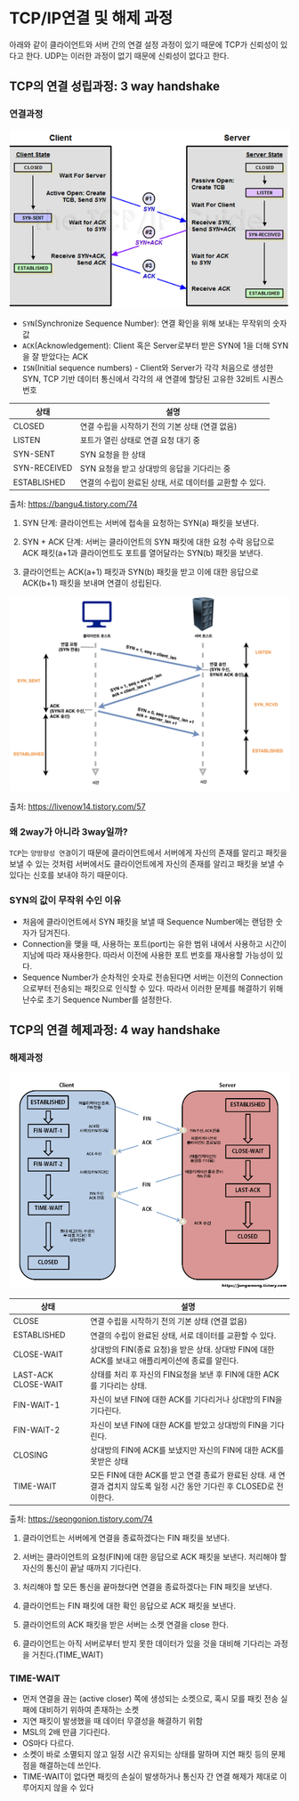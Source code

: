 # TCP/IP연결 및 해제 과정

아래와 같이 클라이언트와 서버 간의 연결 설정 과정이 있기 때문에 TCP가 신뢰성이 있다고 한다. UDP는 이러한 과정이 없기 때문에 신뢰성이 없다고 한다.

## TCP의 연결 성립과정: 3 way handshake

### 연결과정

![3way](3way.png)

- `SYN`(Synchronize Sequence Number): 연결 확인을 위해 보내는 무작위의 숫자값
- `ACK`(Acknowledgement): Client 혹은 Server로부터 받은 SYN에 1을 더해 SYN을 잘 받았다는 ACK
- `ISN`(Initial sequence numbers) - Client와 Server가 각각 처음으로 생성한 SYN, TCP 기반 데이터 통신에서 각각의 새 연결에 할당된 고유한 32비트 시퀀스 번호

| 상태         | 설명                                                     |
| ------------ | -------------------------------------------------------- |
| CLOSED       | 연결 수립을 시작하기 전의 기본 상태 (연결 없음)          |
| LISTEN       | 포트가 열린 상태로 연결 요청 대기 중                     |
| SYN-SENT     | SYN 요청을 한 상태                                       |
| SYN-RECEIVED | SYN 요청을 받고 상대방의 응답을 기다리는 중              |
| ESTABLISHED  | 연결의 수립이 완료된 상태, 서로 데이터를 교환할 수 있다. |

출처: https://bangu4.tistory.com/74

1. SYN 단계: 클라이언트는 서버에 접속을 요청하는 SYN(a) 패킷을 보낸다.

2. SYN + ACK 단계: 서버는 클라이언트의 SYN 패킷에 대한 요청 수락 응답으로 ACK 패킷(a+1과 클라이언트도 포트를 열어달라는 SYN(b) 패킷을 보낸다.

3. 클라이언트는 ACK(a+1) 패킷과 SYN(b) 패킷을 받고 이에 대한 응답으로 ACK(b+1) 패킷을 보내며 연결이 성립된다.

![3way2](./3way2.png)

출처: https://livenow14.tistory.com/57

### 왜 2way가 아니라 3way일까?

`TCP`는 `양방향성 연결`이기 때문에 클라이언트에서 서버에게 자신의 존재를 알리고 패킷을 보낼 수 있는 것처럼 서버에서도 클라이언트에게 자신의 존재를 알리고 패킷을 보낼 수 있다는 신호를 보내야 하기 때문이다.

### SYN의 값이 무작위 수인 이유

- 처음에 클라이언트에서 SYN 패킷을 보낼 때 Sequence Number에는 랜덤한 숫자가 담겨진다.
- Connection을 맺을 때, 사용하는 포트(port)는 유한 범위 내에서 사용하고 시간이 지남에 따라 재사용한다. 따라서 이전에 사용한 포트 번호를 재사용할 가능성이 있다.
- Sequence Number가 순차적인 숫자로 전송된다면 서버는 이전의 Connection으로부터 전송되는 패킷으로 인식할 수 있다. 따라서 이러한 문제를 해결하기 위해 난수로 초기 Sequence Number를 설정한다.

## TCP의 연결 헤제과정: 4 way handshake

### 해제과정

![4way](4way.png)

| 상태                | 설명                                                                                                                    |
| ------------------- | ----------------------------------------------------------------------------------------------------------------------- |
| CLOSE               | 연결 수립을 시작하기 전의 기본 상태 (연결 없음)                                                                         |
| ESTABLISHED         | 연결의 수립이 완료된 상태, 서로 데이터를 교환할 수 있다.                                                                |
| CLOSE-WAIT          | 상대방의 FIN(종료 요청)을 받은 상태. 상대방 FIN에 대한 ACK를 보내고 애플리케이션에 종료를 알린다.                       |
| LAST-ACK CLOSE-WAIT | 상태를 처리 후 자신의 FIN요청을 보낸 후 FIN에 대한 ACK를 기다리는 상태.                                                 |
| FIN-WAIT-1          | 자신이 보낸 FIN에 대한 ACK를 기다리거나 상대방의 FIN을 기다린다.                                                        |
| FIN-WAIT-2          | 자신이 보낸 FIN에 대한 ACK를 받았고 상대방의 FIN을 기다린다.                                                            |
| CLOSING             | 상대방의 FIN에 ACK를 보냈지만 자신의 FIN에 대한 ACK를 못받은 상태                                                       |
| TIME-WAIT           | 모든 FIN에 대한 ACK를 받고 연결 종료가 완료된 상태. 새 연결과 겹치지 않도록 일정 시간 동안 기다린 후 CLOSED로 전이한다. |

출처: https://seongonion.tistory.com/74

1. 클라이언트는 서버에게 연결을 종료하겠다는 FIN 패킷을 보낸다.

2. 서버는 클라이언트의 요청(FIN)에 대한 응답으로 ACK 패킷을 보낸다. 처리해야 할 자신의 통신이 끝날 때까지 기다린다.

3. 처리해야 할 모든 통신을 끝마쳤다면 연결을 종료하겠다는 FIN 패킷을 보낸다.

4. 클라이언트는 FIN 패킷에 대한 확인 응답으로 ACK 패킷을 보낸다.

5. 클라이언트의 ACK 패킷을 받은 서버는 소켓 연결을 close 한다.

6. 클라이언트는 아직 서버로부터 받지 못한 데이터가 있을 것을 대비해 기다리는 과정을 거친다.(TIME_WAIT)

### TIME-WAIT

- 먼저 연결을 끊는 (active closer) 쪽에 생성되는 소켓으로, 혹시 모를 패킷 전송 실패에 대비하기 위하여 존재하는 소켓
- 지연 패킷이 발생했을 때 데이터 무결성을 해결하기 위함
- MSL의 2배 만큼 기다린다.
- OS마다 다르다.
- 소켓이 바로 소멸되지 않고 일정 시간 유지되는 상태를 말하며 지연 패킷 등의 문제점을 해결하는데 쓰인다.
- TIME-WAIT이 없다면 패킷의 손실이 발생하거나 통신자 간 연결 해제가 제대로 이루어지지 않을 수 있다
